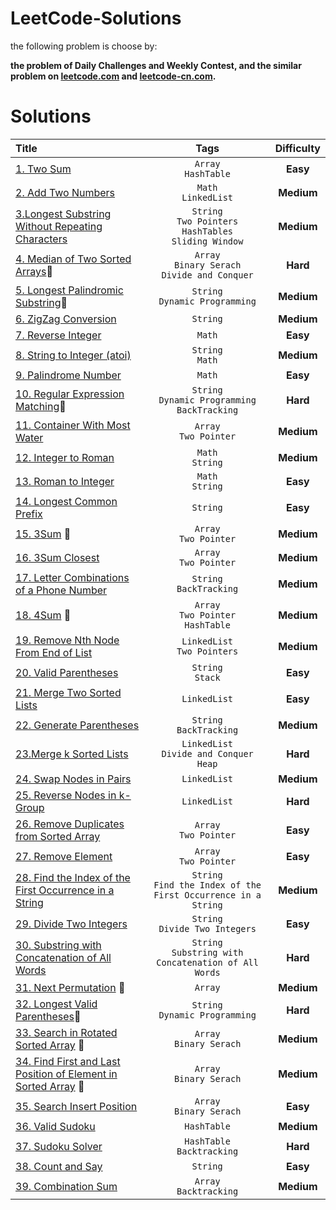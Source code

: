 # LeetCode-Solutions

the following problem is choose by:

**the problem of Daily Challenges and Weekly Contest, and the similar problem on [leetcode.com](https://www.leetcode.com) and [leetcode-cn.com](https://leetcode-cn.com).**

# Solutions

| Title | Tags | Difficulty |
|:-|:-:|:-:|
| [1. Two Sum](https://github.com/Aarzoo75/LeetCode-Solution/blob/main/Two_Sum.C%2B%2B) | `Array` <br> `HashTable` | **Easy** |
| [2. Add Two Numbers](https://github.com/Aarzoo75/LeetCode-Solution/blob/main/Add_Two_Numbers.Go) | `Math` <br> `LinkedList` | **Medium** |
| [3.Longest Substring Without Repeating Characters](https://github.com/Aarzoo75/LeetCode-Solution/blob/main/Longest_Substring_Without_Repeating_Characters.Java) | `String` <br> `Two Pointers` <br> `HashTables` <br> `Sliding Window` | **Medium** |
| [4. Median of Two Sorted Arrays](https://github.com/Aarzoo75/LeetCode-Solution/blob/main/Median_Of_Two_Shorted_Arrays.Py):rotating_light: | `Array` <br> `Binary Serach` <br> `Divide and Conquer` | **Hard** |
| [5. Longest Palindromic Substring](https://github.com/Aarzoo75/LeetCode-Solutions/blob/main/Longest_Palindrome_Substring.C%2B%2B):rotating_light: | `String` <br> `Dynamic Programming` | **Medium** |
| [6. ZigZag Conversion](https://github.com/Aarzoo75/LeetCode-Solutions/blob/main/Zig_Zag_Conversion.C%2B%2B) | `String` | **Medium** |
| [7. Reverse Integer](https://github.com/Aarzoo75/LeetCode-Solutions/blob/main/Reverse_Integer.Go) | `Math` | **Easy** |
| [8. String to Integer (atoi)](https://github.com/Aarzoo75/LeetCode-Solutions/blob/main/String_to_Integer.Java) | `String` <br> `Math` | **Medium** |
| [9. Palindrome Number](https://github.com/Aarzoo75/LeetCode-Solutions/blob/main/Palindrome_Number.Java) | `Math` | **Easy** |
| [10. Regular Expression Matching](https://github.com/Aarzoo75/LeetCode-Solutions/blob/main/Regular_Expression_Matching.C++):rotating_light: | `String` <br> `Dynamic Programming` <br> `BackTracking` | **Hard** |
| [11. Container With Most Water](https://github.com/Aarzoo75/LeetCode-Solutions/blob/main/Container_With_Most_Water.C++) | `Array` <br> `Two Pointer` | **Medium** |
| [12. Integer to Roman](https://github.com/Aarzoo75/LeetCode-Solutions/blob/main/Integer_To_Roman.Py) | `Math` <br> `String` | **Medium** |
| [13. Roman to Integer](https://github.com/Aarzoo75/LeetCode-Solutions/blob/main/Roman_To_Integer.C++) | `Math` <br> `String` | **Easy** |
| [14. Longest Common Prefix](https://github.com/Aarzoo75/LeetCode-Solutions/blob/main/Longest_Common_Prefix.C++) | `String` | **Easy** |
| [15. 3Sum](https://github.com/Aarzoo75/LeetCode-Solutions/blob/main/3Sum.C++) :rotating_light: | `Array` <br> `Two Pointer` | **Medium** |
| [16. 3Sum Closest](https://github.com/Aarzoo75/LeetCode-Solutions/blob/main/3Sum_Closest.Java) | `Array` <br> `Two Pointer` | **Medium** |
| [17. Letter Combinations of a Phone Number](https://github.com/Aarzoo75/LeetCode-Solutions/blob/main/Letter_Combinations_Of_A_Phone_Number.C++) | `String` <br> `BackTracking` | **Medium** |
| [18. 4Sum](https://github.com/Aarzoo75/LeetCode-Solutions/blob/main/4Sum.C++) :rotating_light: | `Array` <br> `Two Pointer` <br> `HashTable` | **Medium** |
| [19. Remove Nth Node From End of List](https://github.com/Aarzoo75/LeetCode-Solutions/blob/main/Remove_Nth_Node_From_End_Of_List.Py) | `LinkedList` <br> `Two Pointers` | **Medium** |
| [20. Valid Parentheses](https://github.com/Aarzoo75/LeetCode-Solutions/blob/main/Valid_Parentheses.C++) | `String` <br> `Stack` | **Easy** |
| [21. Merge Two Sorted Lists](https://github.com/Aarzoo75/LeetCode-Solutions/blob/main/Merge_Two_Sorted_List.C++) | `LinkedList` | **Easy** |
| [22. Generate Parentheses](https://github.com/Aarzoo75/LeetCode-Solutions/blob/main/Generate_Parentheses.C++) | `String` <br> `BackTracking` | **Medium** |
| [23.Merge k Sorted Lists](https://github.com/Aarzoo75/LeetCode-Solutions/blob/main/Merge_K_Sorted_Lists.C++) | `LinkedList` <br> `Divide and Conquer` <br> `Heap` | **Hard** |
| [24. Swap Nodes in Pairs](https://github.com/Aarzoo75/LeetCode-Solutions/blob/main/Swap_Nodes_In_Paris.C++) | `LinkedList` | **Medium** |
| [25. Reverse Nodes in k-Group](https://github.com/Aarzoo75/LeetCode-Solutions/blob/main/Reverse_Nodes_in_k-Group.C++) | `LinkedList` | **Hard** |
| [26. Remove Duplicates from Sorted Array](https://github.com/Aarzoo75/LeetCode-Solutions/blob/main/Remove_Duplicates_From_Sorted_Array.C++) | `Array` <br> `Two Pointer` | **Easy** |
| [27. Remove Element](https://github.com/Aarzoo75/LeetCode-Solutions/blob/main/Remove_Element.C++) | `Array` <br> `Two Pointer` | **Easy** |
| [28. Find the Index of the First Occurrence in a String](https://github.com/Aarzoo75/LeetCode-Solutions/blob/main/Find_The_Index_Of_The_First_Occurrence_In_a_String.C++) | `String` <br> `Find the Index of the First Occurrence in a String` | **Medium** |
| [29. Divide Two Integers](https://github.com/Aarzoo75/LeetCode-Solutions/blob/main/Divide_Two_Integer.C%2B%2B) | `String` <br> `Divide Two Integers` | **Easy** |
| [30. Substring with Concatenation of All Words](https://github.com/Aarzoo75/LeetCode-Solutions/blob/main/Substring_With_Concatenation_Of_All_Words.Js) | `String` <br> `Substring with Concatenation of All Words` | **Hard** |
| [31. Next Permutation](https://github.com/Aarzoo75/LeetCode-Solutions/blob/main/Next_Permutation.Java) :rotating_light: | `Array` | **Medium** |
| [32. Longest Valid Parentheses](https://github.com/Aarzoo75/LeetCode-Solutions/blob/main/Longest_Valid_Parentheses.Py):rotating_light: | `String` <br> `Dynamic Programming` | **Hard** |
| [33. Search in Rotated Sorted Array](https://github.com/Aarzoo75/LeetCode-Solutions/blob/main/Search_In_Rotated_Sorted_Array.C++) :rotating_light: | `Array` <br> `Binary Serach` | **Medium** |
| [34. Find First and Last Position of Element in Sorted Array](https://github.com/Aarzoo75/LeetCode-Solutions/blob/main/Find_First_And_Last_Position_of_Element_In_Sorted_Array.Java) :rotating_light: | `Array` <br> `Binary Serach` | **Medium** |
| [35. Search Insert Position](https://github.com/Aarzoo75/LeetCode-Solutions/blob/main/Search__Insert_Position.Py) | `Array` <br> `Binary Serach` | **Easy** |
| [36. Valid Sudoku](https://github.com/Aarzoo75/LeetCode-Solutions/blob/main/Valid_Sudoku.Java) | `HashTable` | **Medium** |
| [37. Sudoku Solver](https://github.com/Aarzoo75/LeetCode-Solutions/blob/main/Sudoku_Solver.Java) | `HashTable` <br> `Backtracking` | **Hard** |
| [38. Count and Say](https://github.com/Aarzoo75/LeetCode-Solutions/blob/main/Count_And_Say.Py) | `String` | **Easy** |
| [39. Combination Sum](https://github.com/Aarzoo75/LeetCode-Solutions/blob/main/Combination_Sum.Py) | `Array` <br> `Backtracking` | **Medium** |
